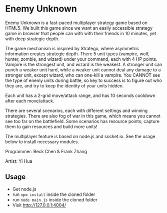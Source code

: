 Enemy Unknown
===============

Enemy Unknown is a fast-paced multiplayer strategy game based on HTML5. We built this game since we want an easily accessible strategy game in browser that people can with with their friends in 10 minutes, yet with deep strategic depth.

The game mechanism is inspired by Stratego, where asymmetric information creates strategic depth. There 5 unit types (vampire, wolf, hunter, zombie, and wizard) under your command, each with 4 HP points. Vampire is the strongest unit, and wizard is the weakest. A stronger unit can punch a weaker unit hard, while a weaker unit cannot deal any damage to a stronger unit, except wizard, who can one-kill a vampire. You CANNOT see the type of enemy units during battle, so key to success is to figure out who they are, and try to keep the identity of your units hidden.

Each unit has a 2-grid move/attack range, and has 10 seconds cooldown after each move/attack.

There are several scenarios, each with different settings and winning strategies. There are also fog of war in this game, which means you cannot see too far on the battlefield. Some scenarios has resource points; capture them to gain resources and build more units!

The multiplayer feature is based on node.js and socket.io. See the usage below to install necessary modules.

Programmer: Beck Chen & Frank Zhang

Artist: Yi Hua

## Usage
* Get node.js
* run `npm install` inside the cloned folder
* run `node main.js` inside the cloned folder
* Visit http://127.0.0.1:4004/